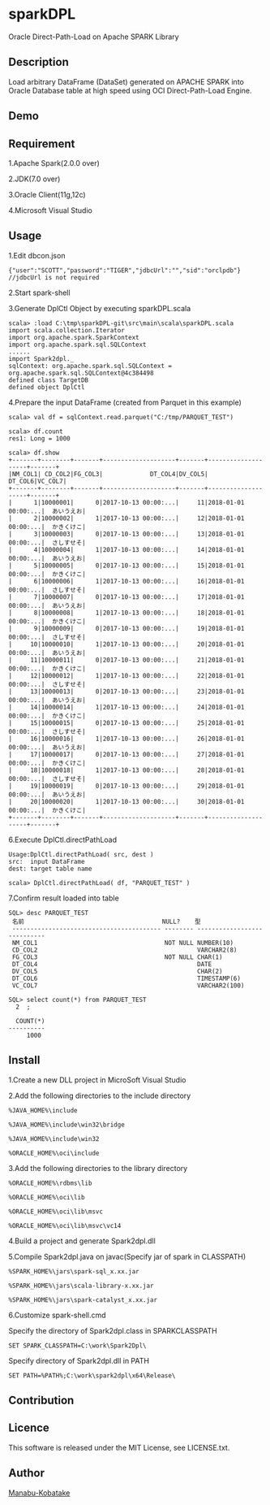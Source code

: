# sparkDPL
Oracle Direct-Path-Load on Apache SPARK Library

## Description
Load arbitrary DataFrame (DataSet) generated on APACHE SPARK into Oracle Database table at high speed using OCI Direct-Path-Load Engine.

## Demo

## Requirement
1.Apache Spark(2.0.0 over)

2.JDK(7.0 over)

3.Oracle Client(11g,12c)

4.Microsoft Visual Studio

## Usage
1.Edit dbcon.json

    {"user":"SCOTT","password":"TIGER","jdbcUrl":"","sid":"orclpdb"}
    //jdbcUrl is not required

2.Start spark-shell

3.Generate DplCtl Object by executing sparkDPL.scala

    scala> :load C:\tmp\sparkDPL-git\src\main\scala\sparkDPL.scala
    import scala.collection.Iterator
    import org.apache.spark.SparkContext
    import org.apache.spark.sql.SQLContext
    ......
    import Spark2dpl._
    sqlContext: org.apache.spark.sql.SQLContext = org.apache.spark.sql.SQLContext@4c384498
    defined class TargetDB
    defined object DplCtl

4.Prepare the input DataFrame (created from Parquet in this example)

    scala> val df = sqlContext.read.parquet("C:/tmp/PARQUET_TEST")
    
    scala> df.count
    res1: Long = 1000
    
    scala> df.show
    +-------+--------+-------+--------------------+-------+--------------------+-------+
    |NM_COL1| CD_COL2|FG_COL3|             DT_COL4|DV_COL5|             DT_COL6|VC_COL7|
    +-------+--------+-------+--------------------+-------+--------------------+-------+
    |      1|10000001|      0|2017-10-13 00:00:...|     11|2018-01-01 00:00:...|  あいうえお|
    |      2|10000002|      1|2017-10-13 00:00:...|     12|2018-01-01 00:00:...|  かきくけこ|
    |      3|10000003|      0|2017-10-13 00:00:...|     13|2018-01-01 00:00:...|  さしすせそ|
    |      4|10000004|      1|2017-10-13 00:00:...|     14|2018-01-01 00:00:...|  あいうえお|
    |      5|10000005|      0|2017-10-13 00:00:...|     15|2018-01-01 00:00:...|  かきくけこ|
    |      6|10000006|      1|2017-10-13 00:00:...|     16|2018-01-01 00:00:...|  さしすせそ|
    |      7|10000007|      0|2017-10-13 00:00:...|     17|2018-01-01 00:00:...|  あいうえお|
    |      8|10000008|      1|2017-10-13 00:00:...|     18|2018-01-01 00:00:...|  かきくけこ|
    |      9|10000009|      0|2017-10-13 00:00:...|     19|2018-01-01 00:00:...|  さしすせそ|
    |     10|10000010|      1|2017-10-13 00:00:...|     20|2018-01-01 00:00:...|  あいうえお|
    |     11|10000011|      0|2017-10-13 00:00:...|     21|2018-01-01 00:00:...|  かきくけこ|
    |     12|10000012|      1|2017-10-13 00:00:...|     22|2018-01-01 00:00:...|  さしすせそ|
    |     13|10000013|      0|2017-10-13 00:00:...|     23|2018-01-01 00:00:...|  あいうえお|
    |     14|10000014|      1|2017-10-13 00:00:...|     24|2018-01-01 00:00:...|  かきくけこ|
    |     15|10000015|      0|2017-10-13 00:00:...|     25|2018-01-01 00:00:...|  さしすせそ|
    |     16|10000016|      1|2017-10-13 00:00:...|     26|2018-01-01 00:00:...|  あいうえお|
    |     17|10000017|      0|2017-10-13 00:00:...|     27|2018-01-01 00:00:...|  かきくけこ|
    |     18|10000018|      1|2017-10-13 00:00:...|     28|2018-01-01 00:00:...|  さしすせそ|
    |     19|10000019|      0|2017-10-13 00:00:...|     29|2018-01-01 00:00:...|  あいうえお|
    |     20|10000020|      1|2017-10-13 00:00:...|     30|2018-01-01 00:00:...|  かきくけこ|
    +-------+--------+-------+--------------------+-------+--------------------+-------+

6.Execute DplCtl.directPathLoad

    Usage:DplCtl.directPathLoad( src, dest )
    src:  input DataFrame
    dest: target table name

    scala> DplCtl.directPathLoad( df, "PARQUET_TEST" )


7.Confirm result loaded into table

    SQL> desc PARQUET_TEST
     名前                                      NULL?    型
     ----------------------------------------- -------- ----------------------------
     NM_COL1                                   NOT NULL NUMBER(10)
     CD_COL2                                            VARCHAR2(8)
     FG_COL3                                   NOT NULL CHAR(1)
     DT_COL4                                            DATE
     DV_COL5                                            CHAR(2)
     DT_COL6                                            TIMESTAMP(6)
     VC_COL7                                            VARCHAR2(100)

    SQL> select count(*) from PARQUET_TEST
      2  ;

      COUNT(*)
    ----------
         1000


## Install
1.Create a new DLL project in MicroSoft Visual Studio

2.Add the following directories to the include directory

    %JAVA_HOME%\include

    %JAVA_HOME%\include\win32\bridge

    %JAVA_HOME%\include\win32

    %ORACLE_HOME%\oci\include

3.Add the following directories to the library directory

    %ORACLE_HOME%\rdbms\lib

    %ORACLE_HOME%\oci\lib

    %ORACLE_HOME%\oci\lib\msvc

    %ORACLE_HOME%\oci\lib\msvc\vc14

4.Build a project and generate Spark2dpl.dll

5.Compile Spark2dpl.java on javac(Specify jar of spark in CLASSPATH)

    %SPARK_HOME%\jars\spark-sql_x.xx.jar

    %SPARK_HOME%\jars\scala-library-x.xx.jar

    %SPARK_HOME%\jars\spark-catalyst_x.xx.jar

6.Customize spark-shell.cmd

Specify the directory of Spark2dpl.class in SPARKCLASSPATH

    SET SPARK_CLASSPATH=C:\work\Spark2Dpl\

Specify directory of Spark2dpl.dll in PATH

    SET PATH=%PATH%;C:\work\spark2dpl\x64\Release\

## Contribution

## Licence
This software is released under the MIT License, see LICENSE.txt.

## Author
[Manabu-Kobatake](https://github.com/Manabu-Kobatake)
